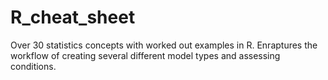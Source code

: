 # R_cheat_sheet
Over 30 statistics concepts with worked out examples in R. Enraptures the workflow of creating several different model types and assessing conditions.
